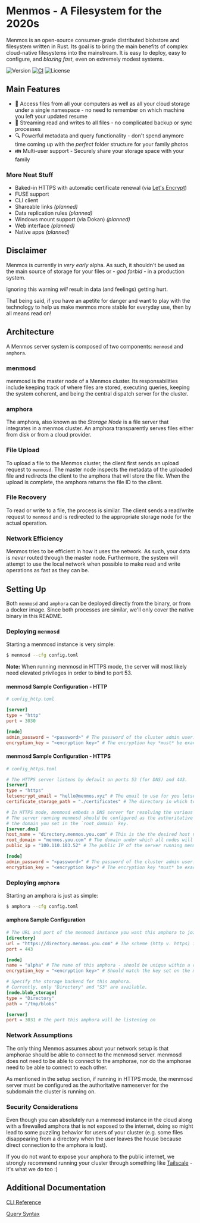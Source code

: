 # Menmos - A Filesystem for the 2020s
Menmos is an open-source consumer-grade distributed blobstore and filesystem written in Rust. Its goal is to bring the main benefits of complex cloud-native filesystems into the mainstream. It is easy to deploy, easy to configure, and _blazing fast_, even on extremely modest systems.

![Version](https://img.shields.io/github/v/tag/menmos/menmos?label=version)
[![CI](https://github.com/menmos/menmos/actions/workflows/ci.yml/badge.svg)](https://github.com/menmos/menmos/actions/workflows/ci.yml)
![License](https://img.shields.io/github/license/menmos/menmos)

## Main Features
* 📁  Access files from all your computers as well as all your cloud storage under a single namespace - no need to remember on which machine you left your updated resume
* 📡  Streaming read and writes to all files - no complicated backup or sync processes
* 🔍 Powerful metadata and query functionality - don't spend anymore time coming up with the _perfect_ folder structure for your family photos
* 👪 Multi-user support - Securely share your storage space with your family
### More Neat Stuff
* Baked-in HTTPS with automatic certificate renewal (via [Let's Encrypt](https://letsencrypt.org/))
* FUSE support
* CLI client
* Shareable links _(planned)_
* Data replication rules _(planned)_
* Windows mount support (via Dokan) _(planned)_
* Web interface _(planned)_
* Native apps _(planned)_

## Disclaimer
Menmos is currently in _very early_ alpha. As such, it shouldn't be used as the main source of storage for your files or - _god forbid_ - in a production system.

Ignoring this warning _will_ result in data (and feelings) getting hurt.

That being said, if you have an apetite for danger and want to play with the technology to help us make menmos more stable for everyday use, then by all means read on!

## Architecture
A Menmos server system is composed of two components: `menmosd` and `amphora`.

### menmosd
menmosd is the master node of a Menmos cluster. Its responsabilities include keeping track of where files are stored, executing queries, keeping the system coherent, and being the central dispatch server for the cluster.

### amphora
The amphora, also known as the _Storage Node_ is a file server that integrates in a menmos cluster. An amphora transparently serves files either from disk or from a cloud provider.

### File Upload
To upload a file to the Menmos cluster, the client first sends an upload request to `menmosd`. The master node inspects the metadata of the uploaded file and redirects the client to the amphora that will store the file. When the upload is complete, the amphora returns the file ID to the client.

### File Recovery
To read or write to a file, the process is similar. The client sends a read/write request to `menmosd` and is redirected to the appropriate storage node for the actual operation.

### Network Efficiency
Menmos tries to be efficient in how it uses the network. As such, your data is _never_ routed through the master node. Furthermore, the system will attempt to use the local network when possible to make read and write operations as fast as they can be.

## Setting Up
Both `menmosd` and `amphora` can be deployed directly from the binary, or from a docker image.
Since both processes are similar, we'll only cover the native binary in this README.

### Deploying `menmosd`
Starting a menmosd instance is very simple:
```bash
$ menmosd --cfg config.toml
```
__Note:__ When running menmosd in HTTPS mode, the server will most likely need elevated privileges in order to bind to port 53.

#### menmosd Sample Configuration - HTTP
```toml
# config_http.toml

[server]
type = "http"
port = 3030

[node]
admin_password = "<password>" # The password of the cluster admin user.
encryption_key = "<encryption key>" # The encryption key *must* be exactly 32 characters long.

```
#### menmosd Sample Configuration - HTTPS
```toml
# config_https.toml

# The HTTPS server listens by default on ports 53 (for DNS) and 443.
[server]
type = "https"
letsencrypt_email = "hello@menmos.xyz" # The email to use for you letsencrypt account.
certificate_storage_path = "./certificates" # The directory in which to store your certificates.

# In HTTPS mode, menmosd embeds a DNS server for resolving the various nodes.
# The server running menmosd should be configured as the authoritative name server for
# the domain you set in the `root_domain` key.
[server.dns]
host_name = "directory.menmos.you.com" # This is the the desired host name
root_domain = "menmos.you.com" # The domain under which all nodes will be assigned.
public_ip = "100.110.103.52" # The public IP of the server running menmosd

[node]
admin_password = "<password>" # The password of the cluster admin user.
encryption_key = "<encryption key>" # The encryption key *must* be exactly 32 characters long.
```

### Deploying `amphora`
Starting an amphora is just as simple:
```bash
$ amphora --cfg config.toml
```
#### amphora Sample Configuration
```toml
# The URL and port of the menmosd instance you want this amphora to join
[directory]
url = "https://directory.menmos.you.com" # The scheme (http v. https) is significant here, be sure to specify it
port = 443

[node]
name = "alpha" # The name of this amphora - should be unique within a cluster
encryption_key = "<encryption key>" # Should match the key set on the menmosd server - it's the only way both servers can trust each other

# Specify the storage backend for this amphora.
# Currently, only "Directory" and "S3" are available.
[node.blob_storage]
type = "Directory"
path = "/tmp/blobs"

[server]
port = 3031 # The port this amphora will be listening on

```

### Network Assumptions
The only thing Menmos assumes about your network setup is that amphorae should be able to connect to the menmosd server. menmosd does not need to be able to connect to the amphorae, nor do the amphorae need to be able to connect to each other.

As mentioned in the setup section, if running in HTTPS mode, the menmosd server must be configured as the authoritative nameserver for the subdomain the cluster is running on.

### Security Considerations
Even though you can absolutely run a menmosd instance in the cloud along with a firewalled amphora that is not exposed to the internet, doing so might lead to some puzzling behavior for users of your cluster (e.g. some files disappearing from a directory when the user leaves the house because direct connection to the amphora is lost).

If you do not want to expose your amphora to the public internet, we strongly recommend running your cluster through something like [Tailscale](https://tailscale.com/) - it's what we do too :)

## Additional Documentation
[CLI Reference](https://github.com/menmos/menmos/wiki/CLI-Reference)

[Query Syntax](https://github.com/menmos/menmos/wiki/Query-Syntax)

